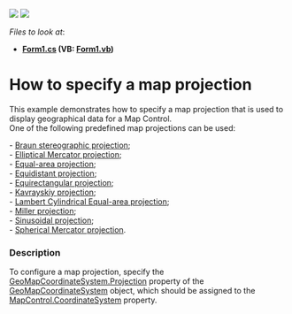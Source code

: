 <!-- default badges list -->
[![](https://img.shields.io/badge/Open_in_DevExpress_Support_Center-FF7200?style=flat-square&logo=DevExpress&logoColor=white)](https://supportcenter.devexpress.com/ticket/details/T232940)
[![](https://img.shields.io/badge/📖_How_to_use_DevExpress_Examples-e9f6fc?style=flat-square)](https://docs.devexpress.com/GeneralInformation/403183)
<!-- default badges end -->
<!-- default file list -->
*Files to look at*:

* **[Form1.cs](./CS/MapProjections/Form1.cs) (VB: [Form1.vb](./VB/MapProjections/Form1.vb))**
<!-- default file list end -->
# How to specify a map projection


<p>This example demonstrates how to specify a map projection that is used to display geographical data for a Map Control.<br />One of the following predefined map projections can be used:</p>
- <a href="https://documentation.devexpress.com/#WindowsForms/clsDevExpressXtraMapBraunStereographicProjectiontopic">Braun stereographic projection</a>;<br />- <a href="https://documentation.devexpress.com/#WindowsForms/clsDevExpressXtraMapEllipticalMercatorProjectiontopic">Elliptical Mercator projection</a>;<br />- <a href="https://documentation.devexpress.com/#WindowsForms/clsDevExpressXtraMapEqualAreaProjectiontopic">Equal-area projection</a>;<br />- <a href="https://documentation.devexpress.com/#WindowsForms/clsDevExpressXtraMapEquidistantProjectiontopic">Equidistant projection</a>;<br />- <a href="https://documentation.devexpress.com/#WindowsForms/clsDevExpressXtraMapEquirectangularProjectiontopic">Equirectangular projection</a>;<br />- <a href="https://documentation.devexpress.com/#WindowsForms/clsDevExpressXtraMapKavrayskiyProjectiontopic">Kavrayskiy projection</a>;<br />- <a href="https://documentation.devexpress.com/#WindowsForms/clsDevExpressXtraMapLambertCylindricalEqualAreaProjectiontopic">Lambert Cylindrical Equal-area projection</a>;<br />- <a href="https://documentation.devexpress.com/#WindowsForms/clsDevExpressXtraMapMillerProjectiontopic">Miller projection</a>;<br />- <a href="https://documentation.devexpress.com/#WindowsForms/clsDevExpressXtraMapSinusoidalProjectiontopic">Sinusoidal projection</a>;<br />- <a href="https://documentation.devexpress.com/#WindowsForms/clsDevExpressXtraMapSphericalMercatorProjectiontopic">Spherical Mercator projection</a>.


<h3>Description</h3>

To configure a map projection, specify the <a href="https://documentation.devexpress.com/#WindowsForms/DevExpressXtraMapGeoMapCoordinateSystem_Projectiontopic">GeoMapCoordinateSystem.Projection</a>&nbsp;property of the <a href="https://documentation.devexpress.com/#WindowsForms/clsDevExpressXtraMapGeoMapCoordinateSystemtopic">GeoMapCoordinateSystem</a>&nbsp;object, which&nbsp;should be assigned to the <a href="https://documentation.devexpress.com/#WindowsForms/DevExpressXtraMapMapControl_CoordinateSystemtopic">MapControl.CoordinateSystem</a>&nbsp;property.

<br/>


